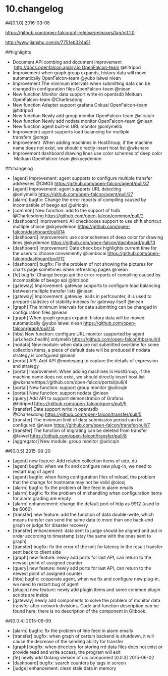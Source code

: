 # 10.changelog

##[0.1.0] 2016-03-08

https://github.com/open-falcon/of-release/releases/tag/v0.1.0

http://www.jianshu.com/p/7751eb324a51

##highlights

* Document API combing and document improvement  http://docs.openfalcon.apiary.io OpenFalcon-team @hitripod
* Improvement when graph group expands, history data will move automatically OpenFalcon-team @yubo laiwei niean
* Improvement The minimum intervals when submitting data can be changed in configuration files OpenFalcon-team @niean
* New function Monitor data support write-in opentsdb Meituan OpenFalcon-team @Charlesdong
* New function Adapter support grafana Cnkuai OpenFalcon-team @hitripod
* New function Newly add group monitor OpenFalcon-team @ulricqin
* New function Newly add nodata monitor OpenFalcon-team @niean
* New function agent built-in URL monitor @onlymellb
* Improvement agent supports load balancing for multiple transfers @cmgs
* Improvement  When adding machines in HostGroup, if the machine name does not exist, we should directly insert host list @wkshare
* Improvement dashboard drawing lines use color schemes of deep color  Meituan OpenFalcon-team @skyeydemon

##changelog

* [agent] Improvement: agent supports to configure multiple transfer addresses @CMGS https://github.com/open-falcon/agent/pull/37
* [agent] Improvement: agent supports URL detecting @onlymellb https://github.com/open-falcon/agent/pull/27
* [alarm] bugfix: Change the error reports of compiling caused by incompatible of beego api @ulricqin
* [common] New function: add to the support of tsdb @Charlesdong https://github.com/open-falcon/common/pull/2
* [dashboard] Improvement: All checkboxes support to use shift shortcut multiple choice @skyeydemon https://github.com/open-falcon/dashboard/pull/14
* [dashboard] Improvement: use color schemes of deep color for drawing lines @skydemon https://github.com/open-falcon/dashboard/pull/13
* [dashboard] Improvement: Date check box highlights current time for the users to choose conveniently @iambocai https://github.com/open-falcon/dashboard/pull/12
* [dashboard] bugfix: Fix the problem of not showing the pictures for charts page sometimes when refreshing pages @niean
* [fe] bugfix: Change beego api the error reports of compiling caused by incompatible of beego api @hitripod
* [gateway] Improvement: gateway supports to configure load balancing between multiple transfer lists @niean
* [gateway] Improvement: gateway leads in perfcounter, it is used to prepare statistics of stability indexes for gateway itself @niean
* [graph] The minimum intervals for data submitting can be changed in configuration files @niean
* [graph] When graph groups expand, history data will be moved automatically @yubo laiwei niean https://github.com/open-falcon/graph/pull/14
* [hbs] New function: configure URL monitor supported by agent [url.check.health] onlymellb https://github.com/open-falcon/hbs/pull/4
* [nodata] New module: when data are not submitted overtime for some collection items, a piece of default data will be produced if nodata strategy is configured @niean
* [portal] API: Add API @modeyang to capture the details of expression and strategy
* [portal] Improvement: When adding machines in HostGroup, if the machine name does not exist, we should directly insert host list @wksharehttps://github.com/open-falcon/portal/pull/4
* [portal] New function: support group monitor @ulricqin
* [portal] New function: support nodata @niean
* [query] Add API to support demonstration of Grafana @hitripod https://github.com/open-falcon/query/pull/5
* [transfer] Data support write in opentsdb @Charlesdong https://github.com/open-falcon/transfer/pull/5
* [transfer] The minimum limit of data submission period can be configured @niean https://github.com/open-falcon/transfer/pull/7
* [transfer] The function of migrating can be deleted from transfer @laiwei https://github.com/open-falcon/transfer/pull/8
* [aggregator] New module: group monitor @ulricqin

##[0.0.5] 2015-08-20

* [agent] new feature: Add related collection items of udp, du
* [agent] bugfix: when we fix and configure new plug-in, we need to restart bug of agent
* [agent] bugfix: when fixing configuration files of reload, the problem that the change for hostname may not be valid @oiooj
* [alarm] bugfix: fix the problem of line feed in alarm emails
* [alarm] bugfix: fix the problem of mishandling when configuration items for alarm grading are empty
* [alarm] enhancement: change the default port of http as 9912 (used to be 6060)
* [transfer] new feature: add the function of data double-write, which means transfer can send the same data to more than one back-end graph or judge for disaster recovery
* [transfer] enhancement: data sent to judge should be aligned and put in order according to timestamp (stay the same with the ones sent to graph)
* [transfer] bugfix: fix the error of the unit for latency in the result transfer sent back to client side
* [graph] new feature: newly add ports for last API, can return to the newset point of assigned counter
* [query] new feature: newly add ports for last API, can return to the newest point of assigned counter
* [hbs] bugfix: cooperate agent, when we fix and configure new plug-in, we need to restart bug of agent
* [plugin] new feature: newly add plugin items and some common plugin scripts are inside
* [gateway] newly add components to solve the problem of monitor data transfer after network divisions. Code and function description can be found here; there is no description of the component in Gitbook.

##[0.0.4] 2015-06-09

* [alarm] bugfix: fix the problem of line feed in alarm emails
* [transfer] bugfix: when graph of certain backend is shutdown, it will cause the decrease of the sending ability for transfer 
* [graph] bugfix: when directory for storing rrd data files does not exist or provide read and write access, the program will exit
* [fe] newly add Golang version of uic component
[0.0.3] 2015-06-02
* [dashboard] bugfix: search counters by tags in screen
* [judge] enhancement: clean stale data in memory